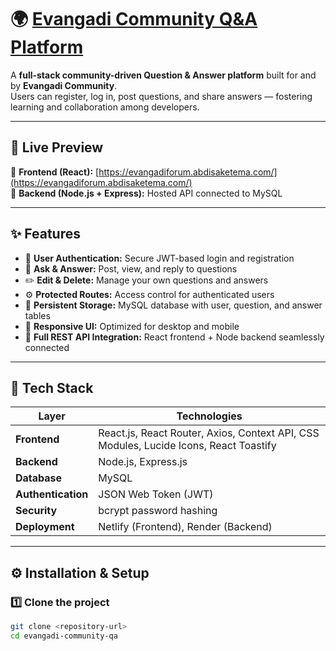 # 🌍 [Evangadi Community Q&A Platform](https://evangadiforum.abdisaketema.com/)

A **full-stack community-driven Question & Answer platform** built for and by **Evangadi Community**.  
Users can register, log in, post questions, and share answers — fostering learning and collaboration among developers.

---

## 🚀 Live Preview

🔗 **Frontend (React):** [https://evangadiforum.abdisaketema.com/](https://evangadiforum.abdisaketema.com/)  
💾 **Backend (Node.js + Express):** Hosted API connected to MySQL

---

## ✨ Features

- 🔐 **User Authentication:** Secure JWT-based login and registration  
- 💬 **Ask & Answer:** Post, view, and reply to questions  
- ✏️ **Edit & Delete:** Manage your own questions and answers  
- ⚙️ **Protected Routes:** Access control for authenticated users  
- 💾 **Persistent Storage:** MySQL database with user, question, and answer tables  
- 📱 **Responsive UI:** Optimized for desktop and mobile  
- 🚀 **Full REST API Integration:** React frontend + Node backend seamlessly connected  

---

## 🧩 Tech Stack

| Layer | Technologies |
|--------|---------------|
| **Frontend** | React.js, React Router, Axios, Context API, CSS Modules, Lucide Icons, React Toastify |
| **Backend** | Node.js, Express.js |
| **Database** | MySQL |
| **Authentication** | JSON Web Token (JWT) |
| **Security** | bcrypt password hashing |
| **Deployment** | Netlify (Frontend), Render (Backend) |


---

## ⚙️ Installation & Setup

### 1️⃣ Clone the project
```bash
git clone <repository-url>
cd evangadi-community-qa

